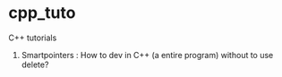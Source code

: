 # cpp_tuto
C++ tutorials
1. Smartpointers : How to dev in C++ (a entire program) without to use delete?
